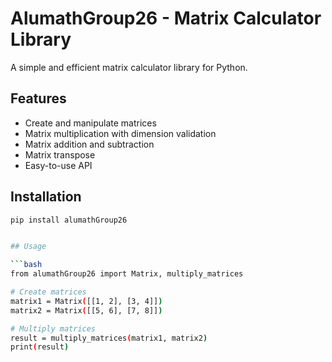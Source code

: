 # AlumathGroup26 - Matrix Calculator Library

A simple and efficient matrix calculator library for Python.

## Features

- Create and manipulate matrices
- Matrix multiplication with dimension validation
- Matrix addition and subtraction
- Matrix transpose
- Easy-to-use API

## Installation

```bash
pip install alumathGroup26


## Usage

```bash
from alumathGroup26 import Matrix, multiply_matrices

# Create matrices
matrix1 = Matrix([[1, 2], [3, 4]])
matrix2 = Matrix([[5, 6], [7, 8]])

# Multiply matrices
result = multiply_matrices(matrix1, matrix2)
print(result)
